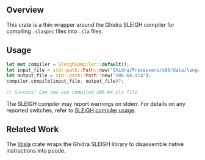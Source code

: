 ## Overview

This crate is a thin wrapper around the Ghidra SLEIGH compiler for compiling `.slaspec` files into `.sla` files.

## Usage

```rust
let mut compiler = SleighCompiler::default();
let input_file = std::path::Path::new("Ghidra/Processors/x86/data/languages/x86-64.slaspec");
let output_file = std::path::Path::new("x86-64.sla");
compiler.compile(input_file, output_file)?;

// Success! Can now use compiled x86-64.sla file
```

The SLEIGH compiler may report warnings on stderr. For details on any reported switches, refer to [SLEIGH compiler usage](../../ghidra/Ghidra/Features/Decompiler/src/decompile/cpp/slgh_compile.cc#L3687-L3701).

## Related Work

The [libsla](https://crates.io/crates/libsla) crate wraps the Ghidra SLEIGH library to disassemble native instructions into pcode.
